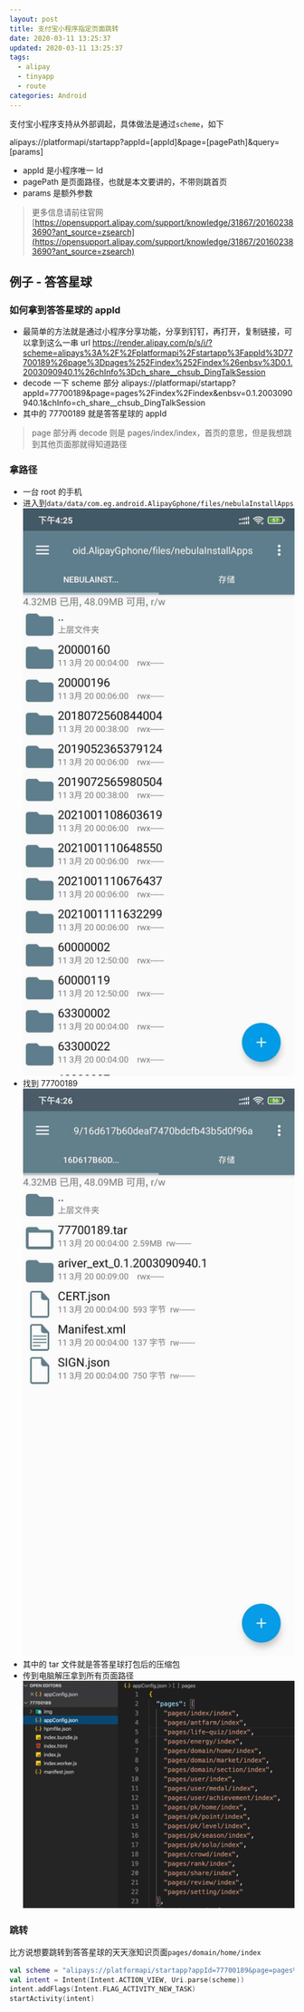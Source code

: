 ```yaml
---
layout: post
title: 支付宝小程序指定页面跳转
date: 2020-03-11 13:25:37
updated: 2020-03-11 13:25:37
tags:
  - alipay
  - tinyapp
  - route
categories: Android
---
```


支付宝小程序支持从外部调起，具体做法是通过`scheme`，如下

alipays://platformapi/startapp?appId=[appId]&page=[pagePath]&query=[params]

- appId 是小程序唯一 Id
- pagePath 是页面路径，也就是本文要讲的，不带则跳首页
- params 是额外参数

> 更多信息请前往官网
> [https://opensupport.alipay.com/support/knowledge/31867/201602383690?ant_source=zsearch](https://opensupport.alipay.com/support/knowledge/31867/201602383690?ant_source=zsearch)

<!-- More -->

## 例子 - 答答星球

### 如何拿到答答星球的 appId

- 最简单的方法就是通过小程序分享功能，分享到钉钉，再打开，复制链接，可以拿到这么一串 url
  https://render.alipay.com/p/s/i/?scheme=alipays%3A%2F%2Fplatformapi%2Fstartapp%3FappId%3D77700189%26page%3Dpages%252Findex%252Findex%26enbsv%3D0.1.2003090940.1%26chInfo%3Dch_share__chsub_DingTalkSession
- decode 一下 scheme 部分
  alipays://platformapi/startapp?appId=77700189&page=pages%2Findex%2Findex&enbsv=0.1.2003090940.1&chInfo=ch_share\_\_chsub_DingTalkSession
- 其中的 77700189 就是答答星球的 appId

> page 部分再 decode 则是 pages/index/index，首页的意思，但是我想跳到其他页面那就得知道路径

### 拿路径

- 一台 root 的手机
- 进入到`data/data/com.eg.android.AlipayGphone/files/nebulaInstallApps`
  ![](1.jpeg)
- 找到 77700189
  ![](2.jpeg)
- 其中的 tar 文件就是答答星球打包后的压缩包
- 传到电脑解压拿到所有页面路径
  ![](3.jpeg)

### 跳转

比方说想要跳转到答答星球的天天涨知识页面`pages/domain/home/index`

```kotlin
val scheme = "alipays://platformapi/startapp?appId=77700189&page=pages%2Fdomain%2Fhome%2Findex"
val intent = Intent(Intent.ACTION_VIEW, Uri.parse(scheme))
intent.addFlags(Intent.FLAG_ACTIVITY_NEW_TASK)
startActivity(intent)
```
